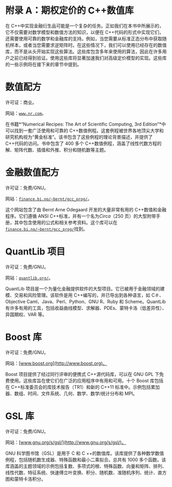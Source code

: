 # 附录 A：期权定价的 C++数值库

在 C++中实现金融衍生品可能是一个复杂的任务。正如我们在本书中所展示的，它不仅需要对数学模型和数值方法的知识，以便在 C++代码的形式中实现它们，还需要使用可靠的数学和金融库的支持。例如，当您需要从标准正态分布中获取随机样本，或者当您需要求逆矩阵时。在这些情况下，我们可以使用已经存在的数值库，而不是从头开始实现这些算法。这些库包含多年来使用的算法，因此在许多用户之前已经得到验证。使用这些库将显著加速我们对高级定价模型的实现。这些库的一些示例将在接下来的章节中提到。

# 数值配方

许可证：商业。

网站：[`www.nr.com`](http://www.nr.com)。

在书籍*“Numerical Recipes: The Art of Scientific Computing, 3rd Edition”*中可以找到一套广泛使用和可靠的 C++数值例程。这套例程被世界各地顶尖大学和研究机构视为“黄金标准”。该书包含了这些例程的理论背景描述，并提供了 C++代码的访问。书中包含了 400 多个 C++数值例程，涵盖了线性代数方程的解、矩阵代数、插值和外推、积分和随机数等主题。

# 金融数值配方

许可证：免费/GNU。

网站：[`finance.bi.no/~bernt/gcc_prog/`](http://finance.bi.no/~bernt/gcc_prog/)。

这个网站包含了由 Bernt Arne Odegaard 开发的大量非常有用的 C++数值和金融程序。它们遵循 ANSI C++标准，并有一个名为*Circa*（250 页）的大型附带手册，其中包含使用的公式和相关参考资料。这个库可以在[`finance.bi.no/~bernt/gcc_prog/`](http://finance.bi.no/~bernt/gcc_prog/)找到。

# QuantLib 项目

许可证：免费/GNU。

网站：[`quantlib.org/`](http://quantlib.org/)。

QuantLib 项目是一个为量化金融提供软件的大型项目。它已被用于金融领域的建模、交易和风险管理。该软件是用 C++编写的，并已导出到各种语言，如 C＃、Objective Caml、Java、Perl、Python、GNU R、Ruby 和 Scheme。QuantLib 有许多有用的工具，包括收益曲线模型、求解器、PDEs、蒙特卡洛（低差异性）、异国期权、VAR 等。

# Boost 库

许可证：免费/GNU。

网站：[www.boost.org](http://www.boost.org)。

Boost 项目提供了经过同行评审的便携式 C++源代码库，可以在 GNU GPL 下免费使用。这些库旨在使它们在广泛的应用程序中有用和可用。十个 Boost 库包括在 C++标准委员会的库技术报告（TR1）和新的 C++11 标准中。示例包括累加器、数组、时间、文件系统、几何、数学、数学/统计分布和 MPI。

# GSL 库

许可证：免费/GNU。

网站：[www.gnu.org/s/gsl/](http://www.gnu.org/s/gsl/)。

GNU 科学图书馆（GSL）是用于 C 和 C ++的数值库。该库提供了各种数学数值例程，包括随机数生成器、特殊函数和最小二乘拟合。总共有 1000 多个函数。该库涵盖的主题领域的示例包括复数、多项式的根、特殊函数、向量和矩阵、排列、线性代数、特征系统、快速傅立叶变换、积分、随机数、准随机序列、统计、直方图和蒙特卡洛积分。
